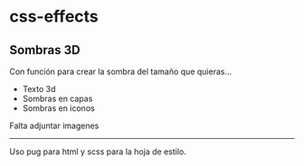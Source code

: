 # css-effects

## Sombras 3D

Con función para crear la sombra del tamaño que quieras...

- Texto 3d
- Sombras en capas
- Sombras en iconos

Falta adjuntar imagenes

----
Uso pug para html y scss para la hoja de estilo.